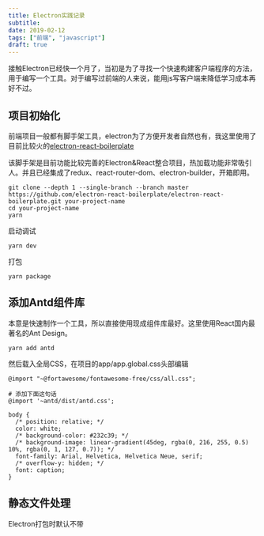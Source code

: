 ```yaml
---
title: Electron实践记录
subtitle: 
date: 2019-02-12
tags: ["前端", "javascript"]
draft: true
---
```


接触Electron已经快一个月了，当初是为了寻找一个快速构建客户端程序的方法，用于编写一个工具。对于编写过前端的人来说，能用js写客户端来降低学习成本再好不过。

<!--more-->

## 项目初始化

前端项目一般都有脚手架工具，electron为了方便开发者自然也有，我这里使用了目前比较火的[electron-react-boilerplate](https://github.com/electron-react-boilerplate/electron-react-boilerplate)

该脚手架是目前功能比较完善的Electron&React整合项目，热加载功能非常吸引人。并且已经集成了redux、react-router-dom、electron-builder，开箱即用。

```shell
git clone --depth 1 --single-branch --branch master https://github.com/electron-react-boilerplate/electron-react-boilerplate.git your-project-name
cd your-project-name
yarn
```

启动调试

```shell
yarn dev
```

打包
```shell
yarn package
```

## 添加Antd组件库

本意是快速制作一个工具，所以直接使用现成组件库最好。这里使用React国内最著名的Ant Design。

```shell
yarn add antd
```

然后载入全局CSS，在项目的app/app.global.css头部编辑

```
@import "~@fortawesome/fontawesome-free/css/all.css";

# 添加下面这句话
@import '~antd/dist/antd.css';

body {
  /* position: relative; */
  color: white;
  /* background-color: #232c39; */
  /* background-image: linear-gradient(45deg, rgba(0, 216, 255, 0.5) 10%, rgba(0, 1, 127, 0.7)); */
  font-family: Arial, Helvetica, Helvetica Neue, serif;
  /* overflow-y: hidden; */
  font: caption;
}
```

## 静态文件处理

Electron打包时默认不带